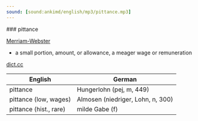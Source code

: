 ```yaml
---
sound: [sound:ankimd/english/mp3/pittance.mp3]
---
```


\### pittance

[Merriam-Webster](https://www.merriam-webster.com/dictionary/pittance)

- a small portion, amount, or allowance, a meager wage or remuneration

[dict.cc](https://www.dict.cc/pittance)

| English        | German       |
| -------------- | ------------ |
| pittance | Hungerlohn (pej, m, 449) |
| pittance (low, wages) | Almosen (niedriger, Lohn, n, 300) |
| pittance (hist., rare) | milde Gabe (f) |
